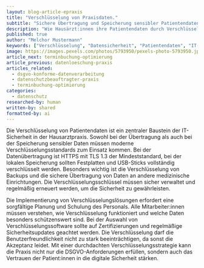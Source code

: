 ```yaml
---
layout: blog-article-epraxis
title: "Verschlüsselung von Praxisdaten."
subtitle: "Sichere Übertragung und Speicherung sensibler Patientendaten"
description: "Wie Hausärzt:innen ihre Patientendaten durch Verschlüsselung vor unbefugtem Zugriff schützen können."
published: true
author: "Melchor Mustermann"
keywords: ["Verschlüsselung", "Datensicherheit", "Patientendaten", "IT-Sicherheit", "Datenschutz"]
image: https://images.pexels.com/photos/5793950/pexels-photo-5793950.jpeg
article_next: terminbuchung-optimierung
article_previous: datenloeschung-praxis
articles_related:
  - dsgvo-konforme-datenverarbeitung
  - datenschutzbeauftragter-praxis
  - terminbuchung-optimierung
categories: 
  - datenschutz
researched-by: human
written-by: shared
formatted-by: ai
---
```


Die Verschlüsselung von Patientendaten ist ein zentraler Baustein der IT-Sicherheit in der Hausarztpraxis. Sowohl bei der Übertragung als auch bei der Speicherung sensibler Daten müssen moderne Verschlüsselungsstandards zum Einsatz kommen. Bei der Datenübertragung ist HTTPS mit TLS 1.3 der Mindeststandard, bei der lokalen Speicherung sollten Festplatten und USB-Sticks vollständig verschlüsselt werden. Besonders wichtig ist die Verschlüsselung von Backups und die sichere Übertragung von Daten an andere medizinische Einrichtungen. Die Verschlüsselungsschlüssel müssen sicher verwaltet und regelmäßig erneuert werden, um die Sicherheit zu gewährleisten.

Die Implementierung von Verschlüsselungslösungen erfordert eine sorgfältige Planung und Schulung des Personals. Alle Mitarbeiter:innen müssen verstehen, wie Verschlüsselung funktioniert und welche Daten besonders schützenswert sind. Bei der Auswahl von Verschlüsselungssoftware sollte auf Zertifizierungen und regelmäßige Sicherheitsupdates geachtet werden. Die Verschlüsselung darf die Benutzerfreundlichkeit nicht zu stark beeinträchtigen, da sonst die Akzeptanz leidet. Mit einer durchdachten Verschlüsselungsstrategie kann die Praxis nicht nur die DSGVO-Anforderungen erfüllen, sondern auch das Vertrauen der Patient:innen in die digitale Sicherheit stärken. 
